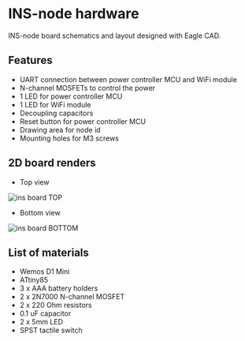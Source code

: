# INS-node hardware
INS-node board schematics and layout designed with Eagle CAD.

## Features
* UART connection between power controller MCU and WiFi module
* N-channel MOSFETs to control the power
* 1 LED for power controller MCU
* 1 LED for WiFi module
* Decoupling capacitors
* Reset button for power controller MCU
* Drawing area for node id
* Mounting holes for M3 screws

## 2D board renders
* Top view

![ins board TOP](https://i.imgur.com/wG8dQzv.png)
* Bottom view

![ins board BOTTOM](https://i.imgur.com/m8yZzHP.png)


## List of materials
* Wemos D1 Mini
* ATtiny85
* 3 x AAA battery holders
* 2 x 2N7000 N-channel MOSFET
* 2 x 220 Ohm resistors
* 0.1 uF capacitor
* 2 x 5mm LED
* SPST tactile switch
